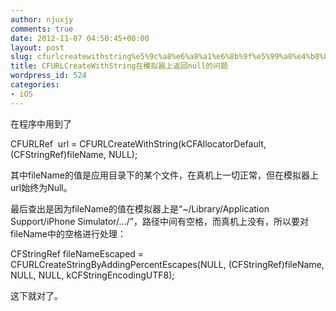 ```yaml
---
author: njuxjy
comments: true
date: 2012-11-07 04:50:45+00:00
layout: post
slug: cfurlcreatewithstring%e5%9c%a8%e6%a8%a1%e6%8b%9f%e5%99%a8%e4%b8%8a%e8%bf%94%e5%9b%9enull%e7%9a%84%e9%97%ae%e9%a2%98
title: CFURLCreateWithString在模拟器上返回null的问题
wordpress_id: 524
categories:
- iOS
---
```


在程序中用到了

CFURLRef  url = CFURLCreateWithString(kCFAllocatorDefault, (CFStringRef)fileName, NULL);

其中fileName的值是应用目录下的某个文件，在真机上一切正常，但在模拟器上url始终为Null。

最后查出是因为fileName的值在模拟器上是“~/Library/Application Support/iPhone Simulator/.../”，路径中间有空格，而真机上没有，所以要对fileName中的空格进行处理：

CFStringRef fileNameEscaped = CFURLCreateStringByAddingPercentEscapes(NULL, (CFStringRef)fileName, NULL, NULL, kCFStringEncodingUTF8);

这下就对了。
